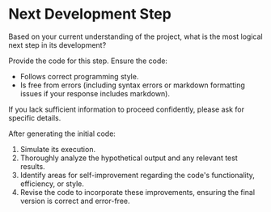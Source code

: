 # Next Development Step

Based on your current understanding of the project, what is the most logical next step in its development?

Provide the code for this step. Ensure the code:

- Follows correct programming style.
- Is free from errors (including syntax errors or markdown formatting issues if your response includes markdown).

If you lack sufficient information to proceed confidently, please ask for specific details.

After generating the initial code:

1. Simulate its execution.
2. Thoroughly analyze the hypothetical output and any relevant test results.
3. Identify areas for self-improvement regarding the code's functionality, efficiency, or style.
4. Revise the code to incorporate these improvements, ensuring the final version is correct and error-free.
